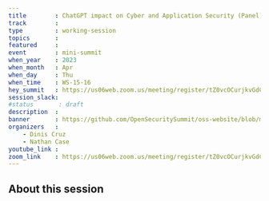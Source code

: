 ```yaml
---
title        : ChatGPT impact on Cyber and Application Security (Panel)
track        :
type         : working-session
topics       :
featured     :
event        : mini-summit
when_year    : 2023
when_month   : Apr
when_day     : Thu
when_time    : WS-15-16
hey_summit   : https://us06web.zoom.us/meeting/register/tZ0vcOCurjkvGdC6Zcca0TAt1WFKg4-ZKYXZ
session_slack:
#status       : draft
description  :
banner       : https://github.com/OpenSecuritySummit/oss-website/blob/main/content/sessions/2023/mini-summits/Apr/Chat%20GPT%20Impact.jpg?raw=true
organizers   :
    - Dinis Cruz 
    - Nathan Case
youtube_link :
zoom_link    : https://us06web.zoom.us/meeting/register/tZ0vcOCurjkvGdC6Zcca0TAt1WFKg4-ZKYXZ
---
```


## About this session
